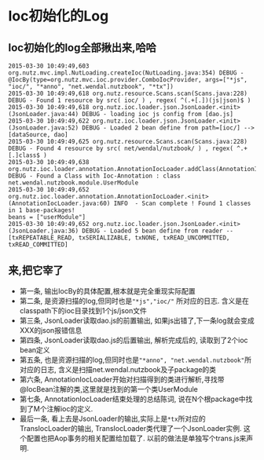 # Ioc初始化的Log

## Ioc初始化的log全部揪出来,哈哈

```
2015-03-30 10:49:49,603 org.nutz.mvc.impl.NutLoading.createIoc(NutLoading.java:354) DEBUG - @IocBy(type=org.nutz.mvc.ioc.provider.ComboIocProvider, args=["*js", "ioc/", "*anno", "net.wendal.nutzbook", "*tx"])
2015-03-30 10:49:49,618 org.nutz.resource.Scans.scan(Scans.java:228) DEBUG - Found 1 resource by src( ioc/ ) , regex( ^(.+[.])(js|json)$ )
2015-03-30 10:49:49,618 org.nutz.ioc.loader.json.JsonLoader.<init>(JsonLoader.java:44) DEBUG - loading ioc js config from [dao.js]
2015-03-30 10:49:49,622 org.nutz.ioc.loader.json.JsonLoader.<init>(JsonLoader.java:52) DEBUG - Loaded 2 bean define from path=[ioc/] --> [dataSource, dao]
2015-03-30 10:49:49,625 org.nutz.resource.Scans.scan(Scans.java:228) DEBUG - Found 4 resource by src( net/wendal/nutzbook/ ) , regex( ^.+[.]class$ )
2015-03-30 10:49:49,638 org.nutz.ioc.loader.annotation.AnnotationIocLoader.addClass(AnnotationIocLoader.java:83) DEBUG - Found a Class with Ioc-Annotation : class net.wendal.nutzbook.module.UserModule
2015-03-30 10:49:49,652 org.nutz.ioc.loader.annotation.AnnotationIocLoader.<init>(AnnotationIocLoader.java:60) INFO  - Scan complete ! Found 1 classes in 1 base-packages!
beans = ["userModule"]
2015-03-30 10:49:49,652 org.nutz.ioc.loader.json.JsonLoader.<init>(JsonLoader.java:36) DEBUG - Loaded 5 bean define from reader --
[txREPEATABLE_READ, txSERIALIZABLE, txNONE, txREAD_UNCOMMITTED, txREAD_COMMITTED]
```

## 来,把它宰了

* 第一条, 输出IocBy的具体配置,根本就是完全重现实际配置
* 第二条, 是资源扫描的log,但同时也是```"*js","ioc/"``` 所对应的日志. 含义是在classpath下的ioc目录找到1个js/json文件
* 第三条, JsonLoader读取dao.js的前置输出, 如果js出错了,下一条log就会变成XXX的json报错信息
* 第四条, JsonLoader读取dao.js的后置输出, 解析完成后的, 读取到了2个ioc bean定义
* 第五条, 也是资源扫描的log,但同时也是```"*anno", "net.wendal.nutzbook"```所对应的日志, 含义是扫描net.wendal.nutzbook及子package的类
* 第六条, AnnotationIocLoader开始对扫描得到的类进行解析,寻找带@IocBean注解的类,这里就是找到的第一个类UserModule
* 第七条, AnnotationIocLoader结束处理的总结陈词, 说在N个根package中找到了M个注解ioc的定义.
* 最后一条, 看上去是JsonLoader的输出,实际上是```*tx```所对应的TransIocLoader的输出, TransIocLoader类代理了一个JsonLoader实例. 这个配置也把Aop事务的相关配置给加载了. 以前的做法是单独写个trans.js来声明.